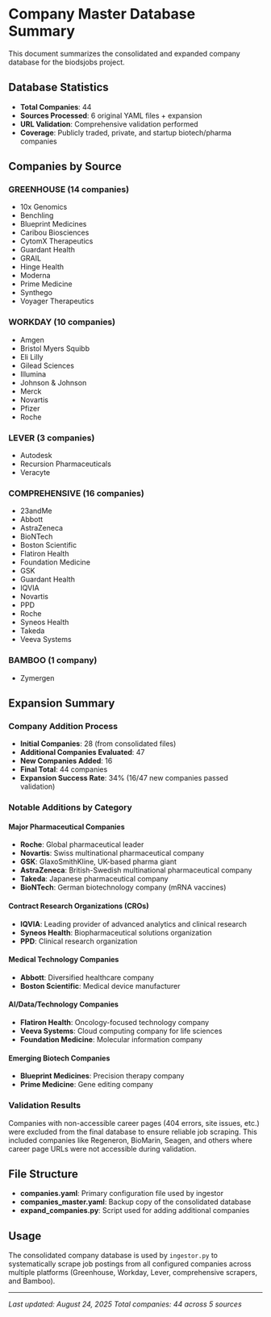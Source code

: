 # Company Master Database Summary

This document summarizes the consolidated and expanded company database for the biodsjobs project.

## Database Statistics

- **Total Companies**: 44
- **Sources Processed**: 6 original YAML files + expansion
- **URL Validation**: Comprehensive validation performed
- **Coverage**: Publicly traded, private, and startup biotech/pharma companies

## Companies by Source

### GREENHOUSE (14 companies)
- 10x Genomics
- Benchling
- Blueprint Medicines
- Caribou Biosciences
- CytomX Therapeutics
- Guardant Health
- GRAIL
- Hinge Health
- Moderna
- Prime Medicine
- Synthego
- Voyager Therapeutics

### WORKDAY (10 companies)
- Amgen
- Bristol Myers Squibb
- Eli Lilly
- Gilead Sciences
- Illumina
- Johnson & Johnson
- Merck
- Novartis
- Pfizer
- Roche

### LEVER (3 companies)
- Autodesk
- Recursion Pharmaceuticals
- Veracyte

### COMPREHENSIVE (16 companies)
- 23andMe
- Abbott
- AstraZeneca
- BioNTech
- Boston Scientific
- Flatiron Health
- Foundation Medicine
- GSK
- Guardant Health
- IQVIA
- Novartis
- PPD
- Roche
- Syneos Health
- Takeda
- Veeva Systems

### BAMBOO (1 company)
- Zymergen

## Expansion Summary

### Company Addition Process
- **Initial Companies**: 28 (from consolidated files)
- **Additional Companies Evaluated**: 47
- **New Companies Added**: 16
- **Final Total**: 44 companies
- **Expansion Success Rate**: 34% (16/47 new companies passed validation)

### Notable Additions by Category

#### Major Pharmaceutical Companies
- **Roche**: Global pharmaceutical leader
- **Novartis**: Swiss multinational pharmaceutical company
- **GSK**: GlaxoSmithKline, UK-based pharma giant
- **AstraZeneca**: British-Swedish multinational pharmaceutical company
- **Takeda**: Japanese pharmaceutical company
- **BioNTech**: German biotechnology company (mRNA vaccines)

#### Contract Research Organizations (CROs)
- **IQVIA**: Leading provider of advanced analytics and clinical research
- **Syneos Health**: Biopharmaceutical solutions organization
- **PPD**: Clinical research organization

#### Medical Technology Companies
- **Abbott**: Diversified healthcare company
- **Boston Scientific**: Medical device manufacturer

#### AI/Data/Technology Companies
- **Flatiron Health**: Oncology-focused technology company
- **Veeva Systems**: Cloud computing company for life sciences
- **Foundation Medicine**: Molecular information company

#### Emerging Biotech Companies
- **Blueprint Medicines**: Precision therapy company
- **Prime Medicine**: Gene editing company

### Validation Results

Companies with non-accessible career pages (404 errors, site issues, etc.) were excluded from the final database to ensure reliable job scraping. This included companies like Regeneron, BioMarin, Seagen, and others where career page URLs were not accessible during validation.

## File Structure

- **companies.yaml**: Primary configuration file used by ingestor
- **companies_master.yaml**: Backup copy of the consolidated database
- **expand_companies.py**: Script used for adding additional companies

## Usage

The consolidated company database is used by `ingestor.py` to systematically scrape job postings from all configured companies across multiple platforms (Greenhouse, Workday, Lever, comprehensive scrapers, and Bamboo).

---

*Last updated: August 24, 2025*
*Total companies: 44 across 5 sources*
